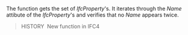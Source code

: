 The function gets the set of _IfcProperty_'s.
It iterates through the _Name_ attibute of the _IfcProperty_'s 
and verifies that no _Name_ appears twice.
> HISTORY&nbsp; New function in IFC4
